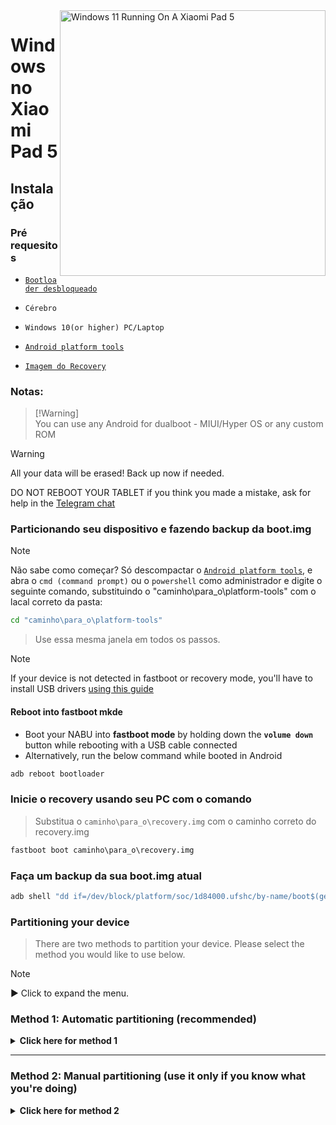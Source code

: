 <img align="right" src="https://raw.githubusercontent.com/erdilS/Port-Windows-11-Xiaomi-Pad-5/main/nabu.png" width="425" alt="Windows 11 Running On A Xiaomi Pad 5">

# Windows no Xiaomi Pad 5

## Instalação

### Pré requesitos
- [```Bootloader desbloqueado```](/guide/Portuguese/unlock-bootloader-pt.md)

-  ```Cérebro```

- ```Windows 10(or higher) PC/Laptop```

- [```Android platform tools```](https://developer.android.com/studio/releases/platform-tools)

- [```Imagem do Recovery```](https://github.com/ArKT-7/twrp_device_xiaomi_nabu/releases/tag/mod-win)

### Notas:
> [!Warning]\
> You can use any Android for dualboot - MIUI/Hyper OS or any custom ROM

> [!Warning]
> All your data will be erased! Back up now if needed.
> 
> DO NOT REBOOT YOUR TABLET if you think you made a mistake, ask for help in the [Telegram chat](https://t.me/nabuwoa)

### Particionando seu dispositivo e fazendo backup da boot.img
> [!NOTE]
> Não sabe como começar? Só descompactar o [```Android platform tools```](https://developer.android.com/studio/releases/platform-tools), e abra o ```cmd (command prompt)``` ou o `powershell` como administrador e digite o seguinte comando, substituindo o "caminho\para_o\platform-tools" com o lacal correto da pasta:
```cmd
cd "caminho\para_o\platform-tools"
```
> Use essa mesma janela em todos os passos.

> [!Note]
> If your device is not detected in fastboot or recovery mode, you'll have to install USB drivers [using this guide](troubleshooting-en.md#device-is-not-recognized-in-fastboot-or-recovery)

#### Reboot into fastboot mkde
- Boot your NABU into **fastboot mode** by holding down the **`volume down`** button while rebooting with a USB cable connected
- Alternatively, run the below command while booted in Android
```cmd
adb reboot bootloader
```

### Inicie o recovery usando seu PC com o comando
> Substitua o `caminho\para_o\recovery.img` com o caminho correto do recovery.img
```cmd
fastboot boot caminho\para_o\recovery.img
```

### Faça um backup da sua boot.img atual
```cmd
adb shell "dd if=/dev/block/platform/soc/1d84000.ufshc/by-name/boot$(getprop ro.boot.slot_suffix) of=/tmp/normal_boot.img" && adb pull /tmp/normal_boot.img
```

### Partitioning your device
> There are two methods to partition your device. Please select the method you would like to use below.
 
> [!NOTE]
>
> ▶️ Click to expand the menu.

### Method 1: Automatic partitioning (recommended)

<details>
  <summary><strong>Click here for method 1</strong></summary> 

### Particionando seu dispositivo
> Substitua o **$** com a quantidade de armazenamento que você quer que o Windows tenha (não escreva GB, apenas digite o número)
> 
> Se o comando disser pra fazer de novo, faça
```sh
adb shell partition $
```

### [Próximo passo: Instalar o Root](/guide/Portuguese/2-rootguide-pt.md)

</details>

----

### Method 2: Manual partitioning (use it only if you know what you're doing)

<details>
  <summary><strong>Click here for method 2</strong></summary> 

#### Unmount data
> Ignore any possible errors and continue
```cmd
adb shell umount /dev/block/by-name/userdata
``` 

#### Resizing the partition table
```cmd
adb shell sgdisk --resize-table 64 /dev/block/sda
```

### Preparing for partitioning
```cmd
adb shell parted /dev/block/sda
``` 

#### Printing the current partition table
> Parted will print the list of partitions, **userdata** should be the last partition in the list
```cmd
print
``` 

#### Removing userdata
> Replace **$** with the number of the **userdata** partition, which should be **31**
```cmd
rm $
``` 

#### Recreating userdata
> Replace **10.9GB** with the former start value of **userdata** which we just deleted
>
> Replace **70GB** with the end value you want **userdata** to have. In this example your available usable space in Android will be 70GB-10.9GB = **59GB**
```cmd
mkpart userdata ext4 10.9GB 70GB
``` 

#### Creating ESP partition
> Replace **70GB** with the end value of **userdata**
>
> Replace **70.3GB** with the value you used before, adding **0.3GB** to it
```cmd
mkpart esp fat32 70GB 70.3GB
``` 

#### Creating Windows partition
> Replace **70.3GB** with the end value of **esp**
```cmd
mkpart win ntfs 70.3GB -0MB
``` 

#### Making ESP bootable
> Use `print` to see all partitions. Replace "$" with your ESP partition number, which should be **32**
```cmd
set $ esp on
``` 

#### Exit parted
```cmd
quit
``` 

### Formatting Windows and ESP partitions
> Ensure that **win** actually has partition number **33** by scrolling up to the output of the `print` command
```cmd
adb shell mkfs.ntfs -f /dev/block/sda33 -L WINNABU
``` 

> Ensure that **esp** actually has partition number **32** by scrolling up to the output of the `print` command
```cmd
adb shell mkfs.fat -F32 -s1 /dev/block/sda32 -n ESPNABU
```

### Fixing the GPT
> Or Windows may brick your device
```cmd
adb shell fixgpt
```

#### Verifique se o Android ainda inicia
> To check if Android still starts
>
> If it doesn't, reboot into stock recovery and perform a factory reset there
```cmd
adb reboot
```

### [Próximo passo: Instalar o Root](/guide/Portuguese/2-rootguide-pt.md)

----

</details>



















